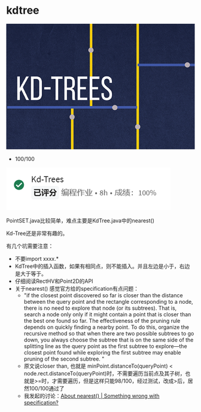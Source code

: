 # kdtree
![logo_5](img/logo_5.png)
* 100/100

![100/100](img/kdtree100.png)

PointSET.java比较简单，难点主要是KdTree.java中的nearest()

Kd-Tree还是非常有趣的。

有几个坑需要注意：

* 不要import xxxx.*
* KdTree中的插入函数，如果有相同点，则不能插入。并且左边是小于，右边是大于等于。
* 仔细阅读RectHV和Point2D的API
* 关于nearest() 感觉官方给的specification有点问题：
  * "if the closest point discovered so far is closer than the distance between the query point and the rectangle corresponding to a node, there is no need to explore that node (or its subtrees). That is, search a node only only if it might contain a point that is closer than the best one found so far. The effectiveness of the pruning rule depends on quickly finding a nearby point. To do this, organize the recursive method so that when there are two possible subtrees to go down, you always choose the subtree that is on the same side of the splitting line as the query point as the first subtree to explore—the closest point found while exploring the first subtree may enable pruning of the second subtree.  "
  * 原文说closer than, 也就是 minPoint.distanceTo(queryPoint) < node.rect.distanceTo(queryPoint)时，不需要遍历当前点及其子树，也就是>=时，才需要遍历，但是这样只能98/100，经过测试，改成>后，居然100/100通过了
  * 我发起的讨论：[About nearest() | Something wrong with specification?](https://www.coursera.org/learn/algorithms-part1/programming/wuF0a/kd-trees/discussions/threads/p_QSYn3kEe6QMRKEnYEYdQ)